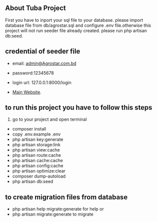 ## About Tuba Project

First you have to inport your sql file to your database. please import database file from db/agrostar.sql and configure .env file.otherwise this project will not run
seeder file already created. please run php artisan db:seed.
## credential of seeder file
- email: admin@Agrostar.com.bd <br/>
- password:12345678 <br/>
- login url: 127.0.0.1:8000/login<br/>

- [Main Website](https://Agrostar.com.bd).




## to run this project you have to follow this steps
1. go to your project and open terminal
- composer install<br/>
- copy .env.example .env<br/>
- php artisan key:generate<br/>
- php artisan storage:link<br/>
- php artisan view:cache<br/>
- php artisan route:cache<br/>
- php artisan cache:cache<br/>
- php artisan config:cache<br/>
- php artisan optimize:clear<br/>
- composer dump-autoload<br/>
- php artisan db:seed
## to create migration files from database
- php artisan help migrate:generate for help or <br/>
- php artisan  migrate:generate to migrate<br/>

